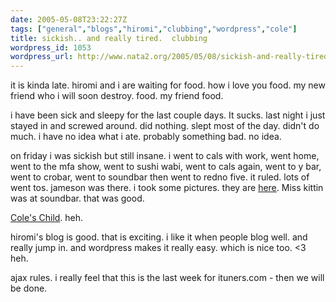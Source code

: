 ```yaml
---
date: 2005-05-08T23:22:27Z
tags: ["general","blogs","hiromi","clubbing","wordpress","cole"]
title: sickish.. and really tired.  clubbing
wordpress_id: 1053
wordpress_url: http://www.nata2.org/2005/05/08/sickish-and-really-tired/
---
```


it is kinda late. hiromi and i are waiting for food. how i love you food. my new friend who i will soon destroy. food. my friend food. 

i have been sick and sleepy for the last couple days. It sucks. last night i just stayed in and screwed around. did nothing. slept most of the day. didn't do much. i have no idea what i ate. probably something bad. no idea. 

on friday i was sickish but still insane. i went to cals with work, went home, went to the mfa show, went to sushi wabi, went to cals again, went to y bar, went to crobar, went to soundbar then went to redno five. it ruled. lots of went tos. jameson was there. i took some pictures. they are <a href="http://nata2.info/?path=pictures%2Fevents%2F2005%3A05%3A06_MFA_Show_Miss_Kittin">here</a>. Miss kittin was at soundbar. that was good. 

<a href="http://nata2.info/?path=pictures%2Fevents%2F2005%3A05%3A06_MFA_Show_Miss_Kittin&img=IMG_3635.jpg">Cole's Child</a>. heh. 

hiromi's blog is good. that is exciting. i like it when people blog well. and really jump in. and wordpress makes it really easy. which is nice too. <3 heh. 

ajax rules. i really feel that this is the last week for ituners.com - then we will be done. 
